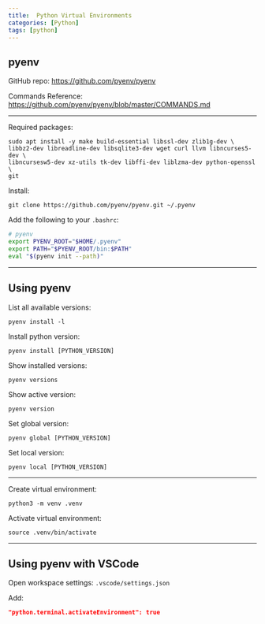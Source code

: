 ```yaml
---
title:  Python Virtual Environments
categories: [Python]
tags: [python]
---
```


## pyenv

GitHub repo:
<a href="https://github.com/pyenv/pyenv" target="_blank">https://github.com/pyenv/pyenv</a>

Commands Reference:
<a href="https://github.com/pyenv/pyenv/blob/master/COMMANDS.md" target="_blank">https://github.com/pyenv/pyenv/blob/master/COMMANDS.md</a>

---

Required packages:
```terminal
sudo apt install -y make build-essential libssl-dev zlib1g-dev \
libbz2-dev libreadline-dev libsqlite3-dev wget curl llvm libncurses5-dev \
libncursesw5-dev xz-utils tk-dev libffi-dev liblzma-dev python-openssl \
git
```

Install:
```terminal
git clone https://github.com/pyenv/pyenv.git ~/.pyenv
```

Add the following to your `.bashrc`:
```sh
# pyenv
export PYENV_ROOT="$HOME/.pyenv"
export PATH="$PYENV_ROOT/bin:$PATH"
eval "$(pyenv init --path)"
```

---

## Using pyenv

List all available versions:
```terminal
pyenv install -l
```

Install python version:
```terminal
pyenv install [PYTHON_VERSION]
```

Show installed versions:
```terminal
pyenv versions
```

Show active version:
```terminal
pyenv version
```

Set global version:
```terminal
pyenv global [PYTHON_VERSION]
```

Set local version:
```terminal
pyenv local [PYTHON_VERSION]
```

---

Create virtual environment:
```terminal
python3 -m venv .venv
```

Activate virtual environment:
```terminal
source .venv/bin/activate
```

---

## Using pyenv with VSCode

Open workspace settings:
`.vscode/settings.json`

Add:
```json
"python.terminal.activateEnvironment": true
```

